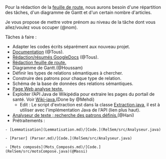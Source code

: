 Pour la rédaction de la [feuille de route](https://docs.google.com/document/d/1hVKvKnYavUa3t5YR7DXdv8axV_xTp4d7cR52NmEoBZ4/edit), nous aurons besoin d'une répartition des tâches, d'un diagramme de Gantt et d'un certain nombre d'articles.

Je vous propose de mettre votre prénom au niveau de la tâche dont vous allez/voulez vous occuper (@nom).


Tâches à faire : 
   - Adapter les codes écrits séparément aux nouveau projet.
   - [Documentation](Documentation.md) (@Tous).
   - [Rédaction/résumés GoogleDocs](https://docs.google.com/document/d/1B3ZxXHIWrSXmgT70XtfHgsPEy4kvb6lxuAdGVvLGDXA/edit) (@Tous).
   - [Rédaction feuille de route.](https://docs.google.com/document/d/1hVKvKnYavUa3t5YR7DXdv8axV_xTp4d7cR52NmEoBZ4/edit)
   - Diagramme de Gantt.(@Houssam)
   - Définir les types de relations sémantiques à chercher.
   - Construire des patrons pour chaque type de relation.
   - Schéma de la base de données des relations sémantiques.
   - [Page Web analyse texte.](AnalyseurWeb.md)
   - Exploiter l’API Java de Wikipédia pour extraire les pages du portail de santé. Voir [Wiki-java.](https://github.com/MER-C/wiki-java/wiki/Extended-documentation)(Done by @Mehdi)
      - Edit : Le script d'extraction est dans la classe [Extraction.java](RelSem/src/Extraction.java), il est à utiliser avec l'implémentation Java de l'API (lien plus haut).
   - [Analyseur de texte ; recherche des patrons définis.](RelSem/src/Analyseur.java)(@Hani)
   - Prétraitements : 

	- [Lemmatisation](Lemmatisation.md)/[Code.](RelSem/src/Analyseur.java)
	  
	- [Parser] (Parser.md)/[Code.](RelSem/src/Analyseur.java)

	- [Mots composés](Mots_Composés.md)/[Code.](RelSem/src/motsCompose.java)(@Massi)

	  